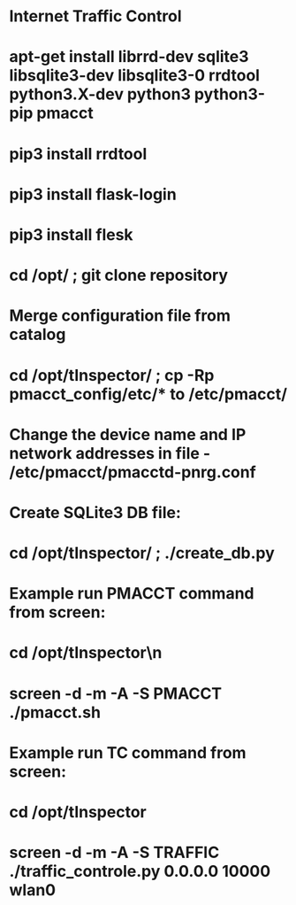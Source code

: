 # Internet Traffic Control

# apt-get install librrd-dev sqlite3 libsqlite3-dev libsqlite3-0 rrdtool python3.X-dev python3 python3-pip pmacct

# pip3 install rrdtool
# pip3 install flask-login
# pip3 install flesk

# cd /opt/ ; git clone repository

# Merge configuration file from catalog
# cd /opt/tInspector/ ; cp -Rp pmacct_config/etc/* to /etc/pmacct/

# Change the device name and IP network addresses in file - /etc/pmacct/pmacctd-pnrg.conf

# Create SQLite3 DB file:
# cd /opt/tInspector/ ; ./create_db.py

# Example run PMACCT command from screen:
# cd /opt/tInspector\n
# screen -d -m -A -S PMACCT ./pmacct.sh

# Example run TC command from screen:
# cd /opt/tInspector
# screen -d -m -A -S TRAFFIC ./traffic_controle.py 0.0.0.0 10000 wlan0
